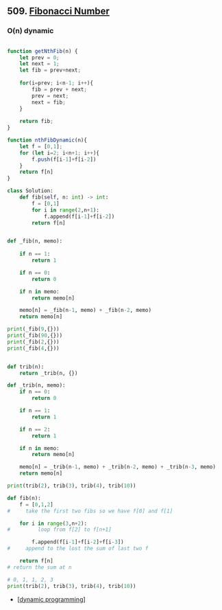 ## 509. [Fibonacci Number](https://leetcode.com/problems/fibonacci-number)

### O(n) dynamic 

```javascript

function getNthFib(n) {
	let prev = 0;
	let next = 1;
	let fib = prev+next;
	
	for(i=prev; i<n-1; i++){
		fib = prev + next;
		prev = next;
		next = fib;
	}
	
	return fib;
}
```

```javascript
function nthFibDynamic(n){
	let f = [0,1];
	for (let i=2; i<n+1; i++){
		f.push(f[i-1]+f[i-2])
	}
	return f[n]
}

```


```python
class Solution:
    def fib(self, n: int) -> int:
        f = [0,1]
        for i in range(2,n+1):
            f.append(f[i-1]+f[i-2])
        return f[n]

```


```py

def _fib(n, memo):
    
    if n == 1:
        return 1

    if n == 0:
        return 0

    if n in memo:
        return memo[n]

    memo[n] = _fib(n-1, memo) + _fib(n-2, memo)
    return memo[n]

print(_fib(9,{}))
print(_fib(90,{}))
print(_fib(2,{}))
print(_fib(4,{}))

```

```py

def trib(n):
    return _trib(n, {})

def _trib(n, memo):
    if n == 0:
        return 0

    if n == 1:
        return 1

    if n == 2:
        return 1

    if n in memo:
        return memo[n]

    memo[n] = _trib(n-1, memo) + _trib(n-2, memo) + _trib(n-3, memo)
    return memo[n]

print(trib(2), trib(3), trib(4), trib(10))


```


```py 
def fib(n):
    f = [0,1,2]
#     take the first two fibs so we have f[0] and f[1]

    for i in range(3,n+2):
#         loop from f[2] to f[n+1]

        f.append(f[i-1]+f[i-2]+f[i-3])
#     append to the lost the sum of last two f

    return f[n]
# return the sum at n

# 0, 1, 1, 2, 3
print(trib(2), trib(3), trib(4), trib(10))
```

- [[dynamic programming]]


[//begin]: # "Autogenerated link references for markdown compatibility"
[dynamic programming]: <../../../patterns/dynamic programming> "dynamic programming"
[//end]: # "Autogenerated link references"